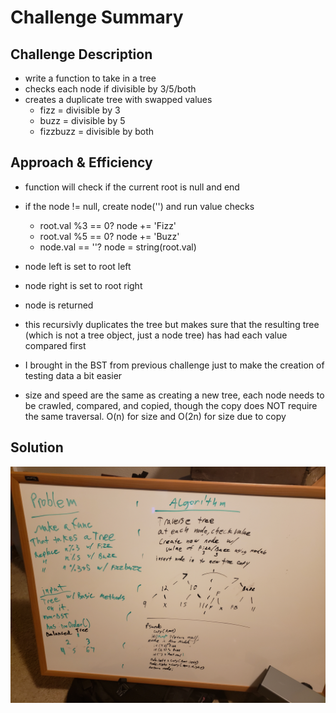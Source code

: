 # Challenge Summary

## Challenge Description
- write a function to take in a tree
- checks each node if divisible by 3/5/both
- creates a duplicate tree with swapped values
  - fizz = divisible by 3
  - buzz = divisible by 5
  - fizzbuzz = divisible by both

## Approach & Efficiency

- function will check if the current root is null and end
- if the node != null, create node('') and run value checks
  - root.val %3 == 0? node += 'Fizz'
  - root.val %5 == 0? node += 'Buzz'
  - node.val == ''? node = string(root.val)
- node left is set to root left
- node right is set to root right
- node is returned

- this recursivly duplicates the tree but makes sure that the resulting tree (which is not a tree object, just a node tree) has had each value compared first

- I brought in the BST from previous challenge just to make the creation of testing data a bit easier

- size and speed are the same as creating a new tree, each node needs to be crawled, compared, and copied, though the copy does NOT require the same traversal. O(n) for size and O(2n) for size due to copy

## Solution

![whiteboard](assets/fizz-buzz-tree.jpg)